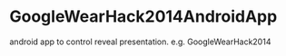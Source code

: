 GoogleWearHack2014AndroidApp
============================

android app to control reveal presentation. e.g. GoogleWearHack2014
